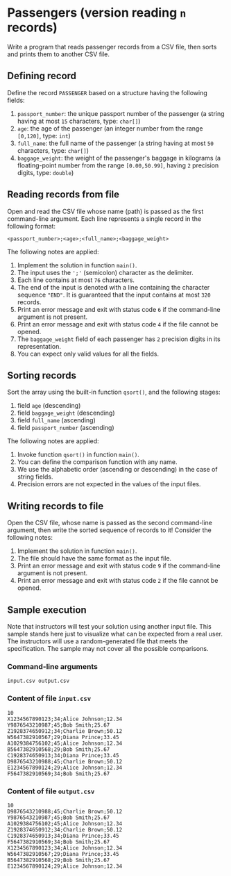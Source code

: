 # Passengers (version reading `n` records)

Write a program that reads passenger records from a CSV file, then sorts and prints them to another CSV file.

## Defining record

Define the record `PASSENGER` based on a structure having the following fields:

1. `passport_number`: the unique passport number of the passenger (a string having at most `15` characters, type: `char[]`)
1. `age`: the age of the passenger (an integer number from the range `[0,120]`, type: `int`)
1. `full_name`: the full name of the passenger (a string having at most `50` characters, type: `char[]`)
1. `baggage_weight`: the weight of the passenger's baggage in kilograms (a floating-point number from the range `[0.00,50.99]`, having `2` precision digits, type: `double`)

## Reading records from file

Open and read the CSV file whose name (path) is passed as the first command-line argument. Each line represents a single record in the following format:

```
<passport_number>;<age>;<full_name>;<baggage_weight>
```

The following notes are applied:

1. Implement the solution in function `main()`.
1. The input uses the `';'` (semicolon) character as the delimiter.
1. Each line contains at most `76` characters.
1. The end of the input is denoted with a line containing the character sequence `"END"`. It is guaranteed that the input contains at most `320` records.
1. Print an error message and exit with status code `6` if the command-line argument is not present.
1. Print an error message and exit with status code `4` if the file cannot be opened.
1. The `baggage_weight` field of each passenger has `2` precision digits in its representation.
1. You can expect only valid values for all the fields.

## Sorting records

Sort the array using the built-in function `qsort()`, and the following stages:

1. field `age` (descending)
1. field `baggage_weight` (descending)
1. field `full_name` (ascending)
1. field `passport_number` (ascending)

The following notes are applied:

1. Invoke function `qsort()` in function `main()`.
1. You can define the comparison function with any name.
1. We use the alphabetic order (ascending or descending) in the case of string fields.
1. Precision errors are not expected in the values of the input files.

## Writing records to file

Open the CSV file, whose name is passed as the second command-line argument, then write the sorted sequence of records to it! Consider the following notes:

1. Implement the solution in function `main()`.
1. The file should have the same format as the input file.
1. Print an error message and exit with status code `9` if the command-line argument is not present.
1. Print an error message and exit with status code `2` if the file cannot be opened.

## Sample execution

<div class="alert alert-warning">
Note that instructors will test your solution using another input file. This sample stands here just to visualize what can be expected from a real user. The instructors will use a random-generated file that meets the specification. The sample may not cover all the possible comparisons.
</div>

### Command-line arguments

```
input.csv output.csv
```

### Content of file `input.csv`

```
10
X1234567890123;34;Alice Johnson;12.34
Y9876543210987;45;Bob Smith;25.67
Z1928374650912;34;Charlie Brown;50.12
W5647382910567;29;Diana Prince;33.45
A1029384756102;45;Alice Johnson;12.34
B5647382910568;29;Bob Smith;25.67
C1928374650913;34;Diana Prince;33.45
D9876543210988;45;Charlie Brown;50.12
E1234567890124;29;Alice Johnson;12.34
F5647382910569;34;Bob Smith;25.67
```

### Content of file `output.csv`

```
10
D9876543210988;45;Charlie Brown;50.12
Y9876543210987;45;Bob Smith;25.67
A1029384756102;45;Alice Johnson;12.34
Z1928374650912;34;Charlie Brown;50.12
C1928374650913;34;Diana Prince;33.45
F5647382910569;34;Bob Smith;25.67
X1234567890123;34;Alice Johnson;12.34
W5647382910567;29;Diana Prince;33.45
B5647382910568;29;Bob Smith;25.67
E1234567890124;29;Alice Johnson;12.34
```

